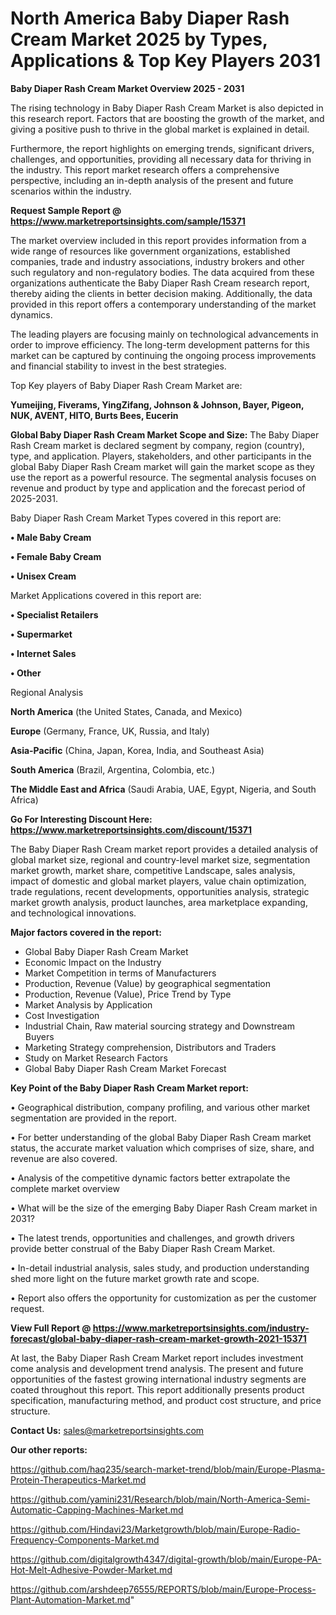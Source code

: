 # North America Baby Diaper Rash Cream Market 2025 by Types, Applications & Top Key Players 2031

<Strong> Baby Diaper Rash Cream Market Overview 2025 - 2031</strong>

The rising technology in Baby Diaper Rash Cream Market is also depicted in this research report. Factors that are boosting the growth of the market, and giving a positive push to thrive in the global market is explained in detail.

Furthermore, the report highlights on emerging trends, significant drivers, challenges, and opportunities, providing all necessary data for thriving in the industry. This report market research offers a comprehensive perspective, including an in-depth analysis of the present and future scenarios within the industry.

<strong>Request Sample Report @ <a href=https://www.marketreportsinsights.com/sample/15371>https://www.marketreportsinsights.com/sample/15371</a></strong>

The market overview included in this report provides information from a wide range of resources like government organizations, established companies, trade and industry associations, industry brokers and other such regulatory and non-regulatory bodies. The data acquired from these organizations authenticate the Baby Diaper Rash Cream research report, thereby aiding the clients in better decision making. Additionally, the data provided in this report offers a contemporary understanding of the market dynamics.

The leading players are focusing mainly on technological advancements in order to improve efficiency. The long-term development patterns for this market can be captured by continuing the ongoing process improvements and financial stability to invest in the best strategies.

Top Key players of Baby Diaper Rash Cream Market are:

<strong>Yumeijing, Fiverams, YingZifang, Johnson & Johnson, Bayer, Pigeon, NUK, AVENT, HITO, Burts Bees, Eucerin</strong>

<strong><b>Global Baby Diaper Rash Cream Market Scope and Size:</b></strong>
The Baby Diaper Rash Cream market is declared segment by company, region (country), type, and application. Players, stakeholders, and other participants in the global Baby Diaper Rash Cream market will gain the market scope as they use the report as a powerful resource. The segmental analysis focuses on revenue and product by type and application and the forecast period of 2025-2031.

Baby Diaper Rash Cream Market Types covered in this report are:

<strong>• Male Baby Cream

• Female Baby Cream

• Unisex Cream</strong>

Market Applications covered in this report are:

<strong>• Specialist Retailers

• Supermarket

• Internet Sales

• Other</strong> 

Regional Analysis

<strong>North America</strong> (the United States, Canada, and Mexico)

<strong>Europe</strong> (Germany, France, UK, Russia, and Italy)

<strong>Asia-Pacific</strong> (China, Japan, Korea, India, and Southeast Asia)

<strong>South America</strong> (Brazil, Argentina, Colombia, etc.)

<strong>The Middle East and Africa</strong> (Saudi Arabia, UAE, Egypt, Nigeria, and South Africa)

<strong>Go For Interesting Discount Here: <a href=https://www.marketreportsinsights.com/discount/15371>https://www.marketreportsinsights.com/discount/15371</a></strong>

The Baby Diaper Rash Cream market report provides a detailed analysis of global market size, regional and country-level market size, segmentation market growth, market share, competitive Landscape, sales analysis, impact of domestic and global market players, value chain optimization, trade regulations, recent developments, opportunities analysis, strategic market growth analysis, product launches, area marketplace expanding, and technological innovations.

<strong><b>Major factors covered in the report:</b></strong>
<ul>
  <li>Global Baby Diaper Rash Cream Market </li>
  <li>Economic Impact on the Industry</li>
  <li>Market Competition in terms of Manufacturers</li>
  <li>Production, Revenue (Value) by geographical segmentation</li>
  <li>Production, Revenue (Value), Price Trend by Type</li>
  <li>Market Analysis by Application</li>
  <li>Cost Investigation</li>
  <li>Industrial Chain, Raw material sourcing strategy and Downstream Buyers</li>
  <li>Marketing Strategy comprehension, Distributors and Traders</li>
  <li>Study on Market Research Factors</li>
  <li>Global Baby Diaper Rash Cream Market Forecast</li>
</ul>

<strong><b>Key Point of the Baby Diaper Rash Cream Market report:</b></strong>

• Geographical distribution, company profiling, and various other market segmentation are provided in the report.

• For better understanding of the global Baby Diaper Rash Cream market status, the accurate market valuation which comprises of size, share, and revenue are also covered.

• Analysis of the competitive dynamic factors better extrapolate the complete market overview

• What will be the size of the emerging Baby Diaper Rash Cream market in 2031?

• The latest trends, opportunities and challenges, and growth drivers provide better construal of the Baby Diaper Rash Cream Market.

• In-detail industrial analysis, sales study, and production understanding shed more light on the future market growth rate and scope.

• Report also offers the opportunity for customization as per the customer request.

<strong><b>View Full Report @ <a href=https://www.marketreportsinsights.com/industry-forecast/global-baby-diaper-rash-cream-market-growth-2021-15371>https://www.marketreportsinsights.com/industry-forecast/global-baby-diaper-rash-cream-market-growth-2021-15371</a></b></strong>


At last, the Baby Diaper Rash Cream Market report includes investment come analysis and development trend analysis. The present and future opportunities of the fastest growing international industry segments are coated throughout this report. This report additionally presents product specification, manufacturing method, and product cost structure, and price structure.

<strong>Contact Us:</strong>
sales@marketreportsinsights.com

<strong>Our other reports:</strong>

<a href=https://github.com/haq235/search-market-trend/blob/main/Europe-Plasma-Protein-Therapeutics-Market.md>https://github.com/haq235/search-market-trend/blob/main/Europe-Plasma-Protein-Therapeutics-Market.md</a>

<a href=https://github.com/yamini231/Research/blob/main/North-America-Semi-Automatic-Capping-Machines-Market.md>https://github.com/yamini231/Research/blob/main/North-America-Semi-Automatic-Capping-Machines-Market.md</a>

<a href=https://github.com/Hindavi23/Marketgrowth/blob/main/Europe-Radio-Frequency-Components-Market.md>https://github.com/Hindavi23/Marketgrowth/blob/main/Europe-Radio-Frequency-Components-Market.md</a>

<a href=https://github.com/digitalgrowth4347/digital-growth/blob/main/Europe-PA-Hot-Melt-Adhesive-Powder-Market.md>https://github.com/digitalgrowth4347/digital-growth/blob/main/Europe-PA-Hot-Melt-Adhesive-Powder-Market.md</a>

<a href=https://github.com/arshdeep76555/REPORTS/blob/main/Europe-Process-Plant-Automation-Market.md>https://github.com/arshdeep76555/REPORTS/blob/main/Europe-Process-Plant-Automation-Market.md</a>"
